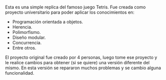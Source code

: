 Esta es una simple replica del famoso juego Tetris. Fue creada como proyecto universitario para poder aplicar los conocimientos en:

- Programación orientada a objetos.
- Herencia.
- Polimorfismo.
- Diseño modular.
- Concurrencia. 
- Entre otros.

El proyecto original fue creado por 4 personas, luego tome ese proyecto y le realice cambios para obtener (si se quiere) una versión diferente del mismo. En esta versión se repararon muchos problemas y se cambio alguna funcionalidad.
